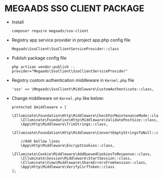 # MEGAADS SSO CLIENT PACKAGE
- Install
    ```
    composer require megaads/sso-client
    ```
- Registry app service provider in project app.php config file 
    ```
    Megaads\SsoClient\SsoClientServiceProvider::class
    ```
- Publish package config file
    ```
    php artisan vendor:publish --provider="Megaads\SsoClient\SsoClientServiceProvider"
    ```
- Registry custom authentication middleware in `Kernel.php` file
    ```
    'sso' => \Megaads\SsoClient\Middleware\CustomAuthenticate::class,
    ```
- Change middleware on `Kernel.php` like below:
    ```
    protected $middleware = [
        \Illuminate\Foundation\Http\Middleware\CheckForMaintenanceMode::class,
        \Illuminate\Foundation\Http\Middleware\ValidatePostSize::class,
        \App\Http\Middleware\TrimStrings::class,
        \Illuminate\Foundation\Http\Middleware\ConvertEmptyStringsToNull::class,
        
        //Add bellow lines
        \App\Http\Middleware\EncryptCookies::class,
        \Illuminate\Cookie\Middleware\AddQueuedCookiesToResponse::class,
        \Illuminate\Session\Middleware\StartSession::class,
        \Illuminate\View\Middleware\ShareErrorsFromSession::class,
        \App\Http\Middleware\VerifyCsrfToken::class
    ];
    ```
